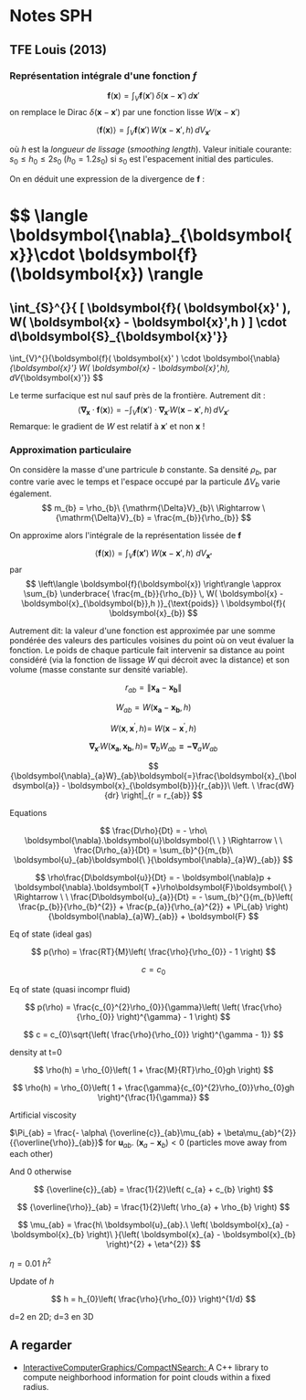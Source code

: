# Notes SPH

## TFE Louis (2013)

### Représentation intégrale d'une fonction $f$

$$
\boldsymbol{f}(\boldsymbol{x}) = \int_{V}\boldsymbol{f}(\boldsymbol{x}') \, \delta (\boldsymbol{x}-\boldsymbol{x}')\,d\boldsymbol{x}'
$$
on remplace le Dirac $\delta (\boldsymbol{x}-\boldsymbol{x}')$ par une fonction lisse $W(\boldsymbol{x}-\boldsymbol{x}')$


$$
\langle \boldsymbol{f}(\boldsymbol{x}) \rangle 
= \int_{V}^{}{\boldsymbol{f}( \boldsymbol{x}' ) 
\, W(\boldsymbol{x} - \boldsymbol{x}', h)
\, dV_{\boldsymbol{x}'}}
$$

où $h$ est la *longueur de lissage* (*smoothing length*). Valeur initiale courante: $s_{0} \leq h_{0} \leq 2s_{0}$ $(h_{0} = 1.2s_{0})$ si $s_{0}$ est l'espacement initial des particules.

On en déduit une expression de la divergence de $\boldsymbol{f}$ :

$$
\langle \boldsymbol{\nabla}_{\boldsymbol{x}}\cdot \boldsymbol{f}(\boldsymbol{x}) \rangle 
= 
\int_{S}^{}{
    [ \boldsymbol{f}( \boldsymbol{x}' )\, W( \boldsymbol{x} - \boldsymbol{x}',h ) ]
\cdot d\boldsymbol{S}_{\boldsymbol{x}'}} 
- 
\int_{V}^{}{\boldsymbol{f}( \boldsymbol{x}' )
\cdot 
\boldsymbol{\nabla}_{\boldsymbol{x}'} W( \boldsymbol{x} - \boldsymbol{x}',h)\, dV_{\boldsymbol{x}'}}
$$

Le terme surfacique est nul sauf près de la frontière. Autrement dit :
$$
\langle \boldsymbol{\nabla}_{\boldsymbol{x}}\cdot \boldsymbol{f}(\boldsymbol{x}) \rangle =  - \int_{V}^{}{\boldsymbol{f}( \boldsymbol{x}' )\cdot \boldsymbol{\nabla}_{\boldsymbol{x}'} W( \boldsymbol{x} - \boldsymbol{x}',h)\, dV_{\boldsymbol{x}'}}
$$
Remarque: le gradient de $W$ est relatif à $\boldsymbol{x}'$ et non $\boldsymbol{x}$ !

### Approximation particulaire

On considère la masse d'une partricule $b$ constante. Sa densité $\rho_b$, par contre varie avec le temps et l'espace occupé par la particule $\Delta V_b$ varie également.
$$
m_{b} = \rho_{b}\ {\mathrm{\Delta}V}_{b}\  \Rightarrow \ {\mathrm{\Delta}V}_{b} = \frac{m_{b}}{\rho_{b}}
$$

On approxime alors l'intégrale de la représentation lissée de $\boldsymbol{f}$ 

$$
\left\langle \boldsymbol{f}(\boldsymbol{x}) \right\rangle = \int_{V}^{}{\boldsymbol{f}\left( \boldsymbol{x}\boldsymbol{'} \right)\ W\left( \boldsymbol{x} - \boldsymbol{x}',h \right)\ dV_{\boldsymbol{x}\boldsymbol{'}}}
$$
par
$$
\left\langle \boldsymbol{f}(\boldsymbol{x}) \right\rangle 
\approx 
\sum_{b} \underbrace{ \frac{m_{b}}{\rho_{b}}
\, W( \boldsymbol{x} - \boldsymbol{x}_{\boldsymbol{b}},h )}_{\text{poids}}
\  \boldsymbol{f}( \boldsymbol{x}_{b})
$$

Autrement dit: la valeur d'une fonction est approximée par une somme pondérée des valeurs des particules voisines du point où on veut évaluer la fonction. Le poids de chaque particule fait intervenir sa distance au point considéré (via la fonction de lissage $W$ qui décroit avec la distance) et son volume (masse constante sur densité variable).

$$
r_{ab} = \left\| \boldsymbol{x}_{\boldsymbol{a}} - \boldsymbol{x}_{\boldsymbol{b}} \right\|
$$

$$
W_{ab} = W(\boldsymbol{x}_{\boldsymbol{a}} - \boldsymbol{x}_{\boldsymbol{b}},h)
$$

$$
W\left( \boldsymbol{x},\boldsymbol{x}^{'},h \right) = \ W\left( \boldsymbol{x} - \boldsymbol{x}^{'},h \right)
$$

$$
\boldsymbol{\nabla}_{\boldsymbol{x}'}W\left( \boldsymbol{x}_{\boldsymbol{a}},\boldsymbol{x}_{\boldsymbol{b}},h \right) = \ {\boldsymbol{\nabla}_{b}W}_{ab}\boldsymbol{= -}{\boldsymbol{\nabla}_{a}W}_{ab}
$$

$$
{\boldsymbol{\nabla}_{a}W}_{ab}\boldsymbol{=}\frac{\boldsymbol{x}_{\boldsymbol{a}} - \boldsymbol{x}_{\boldsymbol{b}}}{r_{ab}}\ \left. \ \frac{dW}{dr} \right|_{r = r_{ab}}
$$

Equations

$$
\frac{D\rho}{Dt} = - \rho\ \boldsymbol{\nabla}.\boldsymbol{u}\boldsymbol{\ \ } \Rightarrow \ \ \frac{D\rho_{a}}{Dt} = \sum_{b}^{}{m_{b}\ \boldsymbol{u}_{ab}\boldsymbol{\ }{\boldsymbol{\nabla}_{a}W}_{ab}}
$$

$$
\rho\frac{D\boldsymbol{u}}{Dt} = - \boldsymbol{\nabla}p + \boldsymbol{\nabla}.\boldsymbol{T +}\rho\boldsymbol{F}\boldsymbol{\ } \Rightarrow \ \ \frac{D\boldsymbol{u}_{a}}{Dt} = - \sum_{b}^{}{m_{b}\left( \frac{p_{b}}{\rho_{b}^{2}} + \frac{p_{a}}{\rho_{a}^{2}} + \Pi_{ab} \right){\boldsymbol{\nabla}_{a}W}_{ab}} + \boldsymbol{F}
$$

Eq of state (ideal gas)

$$
p(\rho) = \frac{RT}{M}\left( \frac{\rho}{\rho_{0}} - 1 \right)
$$

$$c = c_{0}$$

Eq of state (quasi incompr fluid)

$$
p(\rho) = \frac{c_{0}^{2}\rho_{0}}{\gamma}\left( \left( \frac{\rho}{\rho_{0}} \right)^{\gamma} - 1 \right)
$$

$$
c = c_{0}\sqrt{\left( \frac{\rho}{\rho_{0}} \right)^{\gamma - 1}}
$$

density at t=0

$$
\rho(h) = \rho_{0}\left( 1 + \frac{M}{RT}\rho_{0}gh \right)
$$

$$
\rho(h) = \rho_{0}\left( 1 + \frac{\gamma}{c_{0}^{2}\rho_{0}}\rho_{0}gh \right)^{\frac{1}{\gamma}}
$$

Artificial viscosity

$\Pi_{ab} = \frac{- \alpha\ {\overline{c}}_{ab}\mu_{ab} + \beta\mu_{ab}^{2}}{{\overline{\rho}}_{ab}}$
for
$\boldsymbol{u}_{ab}.\ \left( \boldsymbol{x}_{a} - \boldsymbol{x}_{b} \right) < 0$
(particles move away from each other)

And 0 otherwise

$$
{\overline{c}}_{ab} = \frac{1}{2}\left( c_{a} + c_{b} \right)
$$

$$
{\overline{\rho}}_{ab} = \frac{1}{2}\left( \rho_{a} + \rho_{b} \right)
$$

$$
\mu_{ab} = \frac{h\ \boldsymbol{u}_{ab}.\ \left( \boldsymbol{x}_{a} - \boldsymbol{x}_{b} \right)\ }{\left( \boldsymbol{x}_{a} - \boldsymbol{x}_{b} \right)^{2} + \eta^{2}}
$$

$\eta = 0.01{\ h}^{2}$

Update of $h$

$$
h = h_{0}\left( \frac{\rho}{\rho_{0}} \right)^{1/d}
$$

d=2 en 2D; d=3 en 3D







## A regarder

* [InteractiveComputerGraphics/CompactNSearch: ](https://github.com/InteractiveComputerGraphics/CompactNSearch) A C++ library to compute neighborhood information for point clouds within a fixed radius.
